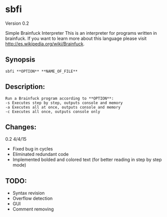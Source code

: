sbfi
====
Version 0.2

Simple Brainfuck Interpreter
This is an interpreter for programs written in brainfuck.
If you want to learn more about this language please visit http://es.wikipedia.org/wiki/Brainfuck.

Synopsis
-------------
 
	sbfi **OPTION** **NAME_OF_FILE**
    
Description:
-------------

	Run a Brainfuck program according to **OPTION**:
 	-s Executes step by step, outputs console and memory
	-a Executes all at once, outputs console and memory
	-c Executes all once, outputs console only

Changes:
-----------
0.2 4/4/15
* Fixed bug in cycles
* Eliminated redundant code
* Implemented bolded and colored text (for better reading in step by step mode)

TODO:
--------
* Syntax revision
* Overflow detection
* GUI
* Comment removing